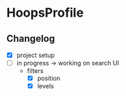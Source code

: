 # HoopsProfile


## Changelog

- [x] project setup
- [ ] in progress -> working on search UI
    - filters
        - [x] position
        - [x] levels
